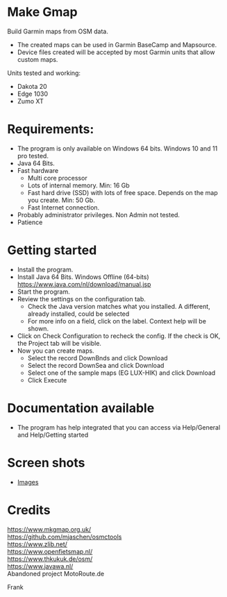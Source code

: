﻿# Make Gmap
Build Garmin maps from OSM data.

- The created maps can be used in Garmin BaseCamp and Mapsource.
- Device files created will be accepted by most Garmin units that allow custom maps.

Units tested and working:
- Dakota 20
- Edge 1030
- Zumo XT

# Requirements:

- The program is only available on Windows 64 bits. Windows 10 and 11 pro tested.
- Java 64 Bits.
- Fast hardware
  - Multi core processor
  - Lots of internal memory. Min: 16 Gb
  - Fast hard drive (SSD) with lots of free space. Depends on the map you create. Min: 50 Gb.
  - Fast Internet connection.
- Probably administrator privileges. Non Admin not tested.
- Patience

# Getting started
- Install the program.
- Install Java 64 Bits. Windows Offline (64-bits) https://www.java.com/nl/download/manual.jsp
- Start the program.
- Review the settings on the configuration tab.
  - Check the Java version matches what you installed. A different, already installed, could be selected
  - For more info on a field, click on the label. Context help will be shown. 
- Click on Check Configuration to recheck the config. If the check is OK, the Project tab will be visible.
- Now you can create maps.
  - Select the record DownBnds and click Download
  - Select the record DownSea and click Download 
  - Select one of the sample maps (EG LUX-HIK) and click Download 
  - Click Execute

# Documentation available

- The program has help integrated that you can access via Help/General and Help/Getting started

# Screen shots

- [Images](images/ShowCase.md)<br>

# Credits

https://www.mkgmap.org.uk/<br>
https://github.com/mjaschen/osmctools<br>
https://www.zlib.net/<br>
https://www.openfietsmap.nl/<br>
https://www.thkukuk.de/osm/<br>
https://www.javawa.nl/<br>
Abandoned project MotoRoute.de<br>

Frank


